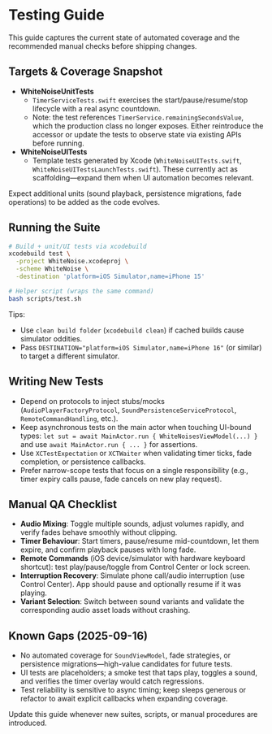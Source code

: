 # Testing Guide

This guide captures the current state of automated coverage and the recommended manual checks before shipping changes.

## Targets & Coverage Snapshot
- **WhiteNoiseUnitTests**
  - `TimerServiceTests.swift` exercises the start/pause/resume/stop lifecycle with a real async countdown.
  - Note: the test references `TimerService.remainingSecondsValue`, which the production class no longer exposes. Either reintroduce the accessor or update the tests to observe state via existing APIs before running.
- **WhiteNoiseUITests**
  - Template tests generated by Xcode (`WhiteNoiseUITests.swift`, `WhiteNoiseUITestsLaunchTests.swift`). These currently act as scaffolding—expand them when UI automation becomes relevant.

Expect additional units (sound playback, persistence migrations, fade operations) to be added as the code evolves.

## Running the Suite
```bash
# Build + unit/UI tests via xcodebuild
xcodebuild test \
  -project WhiteNoise.xcodeproj \
  -scheme WhiteNoise \
  -destination 'platform=iOS Simulator,name=iPhone 15'

# Helper script (wraps the same command)
bash scripts/test.sh
```

Tips:
- Use `clean build folder` (`xcodebuild clean`) if cached builds cause simulator oddities.
- Pass `DESTINATION="platform=iOS Simulator,name=iPhone 16"` (or similar) to target a different simulator.

## Writing New Tests
- Depend on protocols to inject stubs/mocks (`AudioPlayerFactoryProtocol`, `SoundPersistenceServiceProtocol`, `RemoteCommandHandling`, etc.).
- Keep asynchronous tests on the main actor when touching UI-bound types: `let sut = await MainActor.run { WhiteNoisesViewModel(...) }` and use `await MainActor.run { ... }` for assertions.
- Use `XCTestExpectation` or `XCTWaiter` when validating timer ticks, fade completion, or persistence callbacks.
- Prefer narrow-scope tests that focus on a single responsibility (e.g., timer expiry calls pause, fade cancels on new play request).

## Manual QA Checklist
- **Audio Mixing**: Toggle multiple sounds, adjust volumes rapidly, and verify fades behave smoothly without clipping.
- **Timer Behaviour**: Start timers, pause/resume mid-countdown, let them expire, and confirm playback pauses with long fade.
- **Remote Commands** (iOS device/simulator with hardware keyboard shortcut): test play/pause/toggle from Control Center or lock screen.
- **Interruption Recovery**: Simulate phone call/audio interruption (use Control Center). App should pause and optionally resume if it was playing.
- **Variant Selection**: Switch between sound variants and validate the corresponding audio asset loads without crashing.

## Known Gaps (2025-09-16)
- No automated coverage for `SoundViewModel`, fade strategies, or persistence migrations—high-value candidates for future tests.
- UI tests are placeholders; a smoke test that taps play, toggles a sound, and verifies the timer overlay would catch regressions.
- Test reliability is sensitive to async timing; keep sleeps generous or refactor to await explicit callbacks when expanding coverage.

Update this guide whenever new suites, scripts, or manual procedures are introduced.
